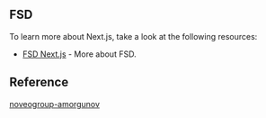 
## FSD

To learn more about Next.js, take a look at the following resources:

- [FSD Next.js]([https://nextjs.org/docs](https://feature-sliced.design/docs/guides/tech/with-nextjs)) - More about FSD.

## Reference

 [noveogroup-amorgunov]([https://nextjs.org/docs/deployment](https://github.com/noveogroup-amorgunov/nukeapp/tree/main))
